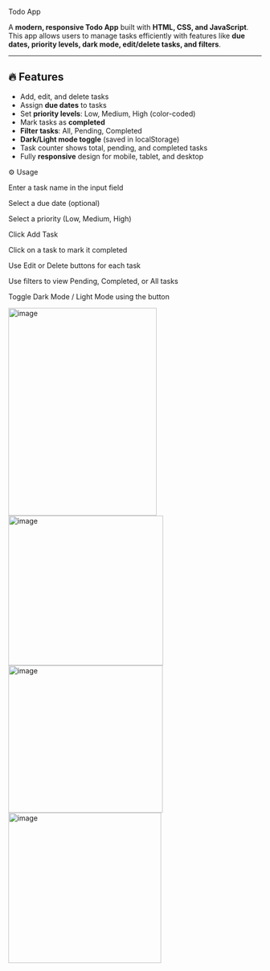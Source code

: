 Todo App

A **modern, responsive Todo App** built with **HTML, CSS, and JavaScript**.  
This app allows users to manage tasks efficiently with features like **due dates, priority levels, dark mode, edit/delete tasks, and filters**.  

---

## 🔥 Features

- Add, edit, and delete tasks  
- Assign **due dates** to tasks  
- Set **priority levels**: Low, Medium, High (color-coded)  
- Mark tasks as **completed**  
- **Filter tasks**: All, Pending, Completed  
- **Dark/Light mode toggle** (saved in localStorage)  
- Task counter shows total, pending, and completed tasks  
- Fully **responsive** design for mobile, tablet, and desktop  



⚙️ Usage

Enter a task name in the input field

Select a due date (optional)

Select a priority (Low, Medium, High)

Click Add Task

Click on a task to mark it completed

Use Edit or Delete buttons for each task

Use filters to view Pending, Completed, or All tasks


Toggle Dark Mode / Light Mode using the button

<img width="295" height="413" alt="image" src="https://github.com/user-attachments/assets/206382ff-9e46-4c4e-9f0b-92b86f7ae061" />

<img width="308" height="298" alt="image" src="https://github.com/user-attachments/assets/639dc20b-c38c-4e11-8136-a57f50ca1935" />


<img width="307" height="293" alt="image" src="https://github.com/user-attachments/assets/ab7ade8b-a432-4d8a-a680-a055445c9643" />

<img width="304" height="299" alt="image" src="https://github.com/user-attachments/assets/ce26687d-03c3-45b3-8530-233747e57ff3" />



